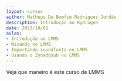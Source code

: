 ```yaml
---
layout: cursos
author: Matheus De Bomfim Rodrigues Jordão
description: Introdução ao Hydrogen
date: 2023/10/01
aulas:
- Introdução ao LMMS
- Mixando no LMMS
- Importando soundfonts no LMMS
- Usando o Zynaddsub no LMMS
---
```

Veja que maneiro é este curso de LMMS
